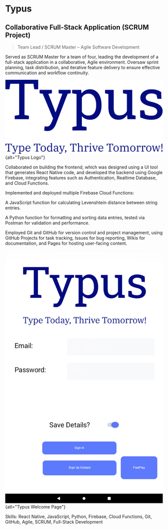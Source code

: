 # Typus

## Collaborative Full-Stack Application (SCRUM Project)

> Team Lead / SCRUM Master – Agile Software Development

Served as SCRUM Master for a team of four, leading the development of a full-stack application in a collaborative, Agile environment. Oversaw sprint planning, task distribution, and iterative feature delivery to ensure effective communication and workflow continuity.

![](../img/typus_logo.png){alt="Typus Logo"}

Collaborated on building the frontend, which was designed using a UI tool that generates React Native code, and developed the backend using Google Firebase, integrating features such as Authentication, Realtime Database, and Cloud Functions.

Implemented and deployed multiple Firebase Cloud Functions:

A JavaScript function for calculating Levenshtein distance between string entries.

A Python function for formatting and sorting data entries, tested via Postman for validation and performance.

Employed Git and GitHub for version control and project management, using GitHub Projects for task tracking, Issues for bug reporting, Wikis for documentation, and Pages for hosting user-facing content.

![](../img/typus_welcome.png){atl="Typus Welcome Page"}


Skills: React Native, JavaScript, Python, Firebase, Cloud Functions, Git, GitHub, Agile, SCRUM, Full-Stack Development
